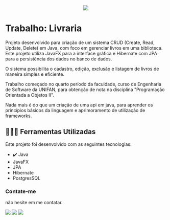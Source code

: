 <div align="center">
<img src="http://img.shields.io/static/v1?label=STATUS&message=FINALIZADO&color=GREEN&style=for-the-badge"/>
</div>

# Trabalho: Livraria

Projeto desenvolvido para criação de um sistema CRUD (Create, Read, Update, Delete) em Java, com foco em gerenciar livros em uma biblioteca. Este projeto utiliza JavaFX para a interface gráfica e Hibernate com JPA para a persistência dos dados no banco de dados.

O sistema possibilita o cadastro, edição, exclusão e listagem de livros de maneira simples e eficiente.

Trabalho começado no quarto período da faculdade, curso de Engenharia de Software da UNIFAN, para obtenção de nota na disciplina "Programação Orientada a Objetos II".

Nada mais é do que um criação de uma api em java, para aprender os princípios básicos da linguagem e aprimoramento de utilização de frameworks.

## 🧑🏾‍💻 Ferramentas Utilizadas

Este projeto foi desenvolvido com as seguintes tecnologias:

- ✔️ Java
- JavaFX
- JPA
- Hibernate
- PostgresSQL

### Contate-me

não hesite em me contatar.

<div>
  <a href="https://instagram.com/lucasl.ima" target="_blank"><img src="https://img.shields.io/badge/-Instagram-%23E4405F?style=for-the-badge&logo=instagram&logoColor=white" target="_blank"></a>
  <a href = "mailto:lucasanjosdiscente@gmail.com"><img src="https://img.shields.io/badge/Gmail-D14836?style=for-the-badge&logo=gmail&logoColor=white" target="_blank"></a>
  <a href="https://linkedin.com/in/lucasl1ima" target="_blank"><img src="https://img.shields.io/badge/-LinkedIn-%230077B5?style=for-the-badge&logo=linkedin&logoColor=white" target="_blank"></a>
</div>
